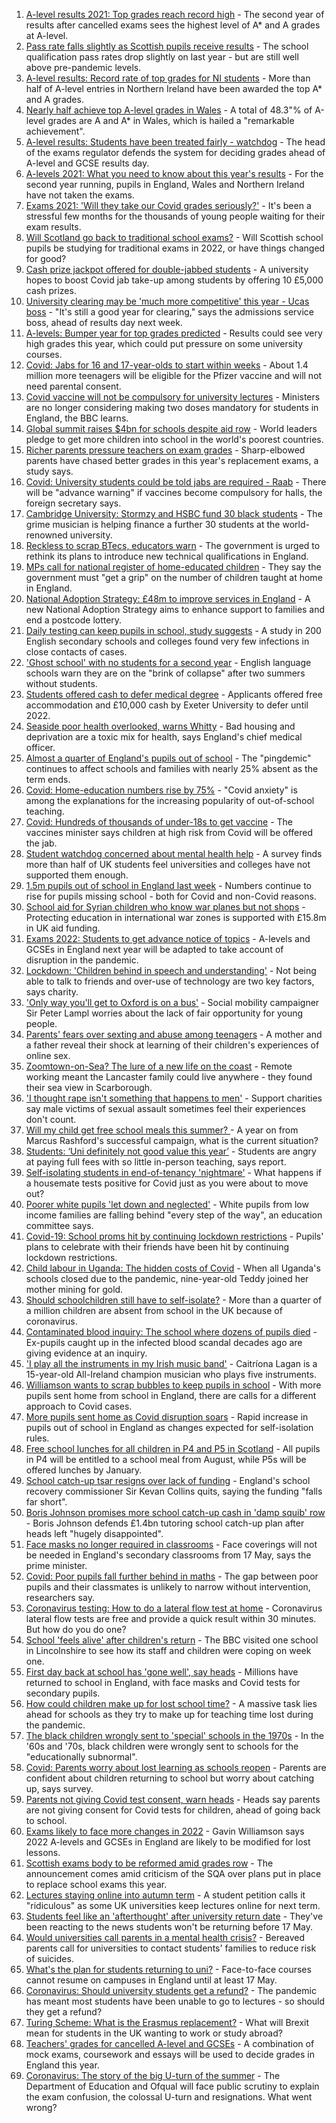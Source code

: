 1. [A-level results 2021: Top grades reach record high](https://www.bbc.co.uk/news/education-58086908) - The second year of results after cancelled exams sees the highest level of A* and A grades at A-level.
2. [Pass rate falls slightly as Scottish pupils receive results](https://www.bbc.co.uk/news/uk-scotland-58150287) - The school qualification pass rates drop slightly on last year - but are still well above pre-pandemic levels.
3. [A-level results: Record rate of top grades for NI students](https://www.bbc.co.uk/news/uk-northern-ireland-58152067) - More than half of A-level entries in Northern Ireland have been awarded the top A* and A grades.
4. [Nearly half achieve top A-level grades in Wales](https://www.bbc.co.uk/news/uk-wales-58148512) - A total of 48.3"% of A-level grades are A and A* in Wales, which is hailed a "remarkable achievement".
5. [A-level results: Students have been treated fairly - watchdog](https://www.bbc.co.uk/news/education-58141518) - The head of the exams regulator defends the system for deciding grades ahead of A-level and GCSE results day.
6. [A-levels 2021: What you need to know about this year's results](https://www.bbc.co.uk/news/education-58026976) - For the second year running, pupils in England, Wales and Northern Ireland have not taken the exams.
7. [Exams 2021: 'Will they take our Covid grades seriously?'](https://www.bbc.co.uk/news/education-58085778) - It's been a stressful few months for the thousands of young people waiting for their exam results.
8. [Will Scotland go back to traditional school exams?](https://www.bbc.co.uk/news/uk-scotland-58139111) - Will Scottish school pupils be studying for traditional exams in 2022, or have things changed for good?
9. [Cash prize jackpot offered for double-jabbed students](https://www.bbc.co.uk/news/education-58115658) - A university hopes to boost Covid jab take-up among students by offering 10 £5,000 cash prizes.
10. [University clearing may be 'much more competitive' this year - Ucas boss](https://www.bbc.co.uk/news/education-58124095) - "It's still a good year for clearing," says the admissions service boss, ahead of results day next week.
11. [A-levels: Bumper year for top grades predicted](https://www.bbc.co.uk/news/education-58106929) - Results could see very high grades this year, which could put pressure on some university courses.
12. [Covid: Jabs for 16 and 17-year-olds to start within weeks](https://www.bbc.co.uk/news/uk-58091693) - About 1.4 million more teenagers will be eligible for the Pfizer vaccine and will not need parental consent.
13. [Covid vaccine will not be compulsory for university lectures](https://www.bbc.co.uk/news/uk-58040302) - Ministers are no longer considering making two doses mandatory for students in England, the BBC learns.
14. [Global summit raises $4bn for schools despite aid row](https://www.bbc.co.uk/news/education-58006728) - World leaders pledge to get more children into school in the world's poorest countries.
15. [Richer parents pressure teachers on exam grades](https://www.bbc.co.uk/news/education-57999790) - Sharp-elbowed parents have chased better grades in this year's replacement exams, a study says.
16. [Covid: University students could be told jabs are required - Raab](https://www.bbc.co.uk/news/uk-58009677) - There will be "advance warning" if vaccines become compulsory for halls, the foreign secretary says.
17. [Cambridge University: Stormzy and HSBC fund 30 black students](https://www.bbc.co.uk/news/uk-england-cambridgeshire-58011700) - The grime musician is helping finance a further 30 students at the world-renowned university.
18. [Reckless to scrap BTecs, educators warn](https://www.bbc.co.uk/news/education-57996697) - The government is urged to rethink its plans to introduce new technical qualifications in England.
19. [MPs call for national register of home-educated children](https://www.bbc.co.uk/news/education-57974170) - They say the government must "get a grip" on the number of children taught at home in England.
20. [National Adoption Strategy: £48m to improve services in England](https://www.bbc.co.uk/news/uk-57962679) - A new National Adoption Strategy aims to enhance support to families and end a postcode lottery.
21. [Daily testing can keep pupils in school, study suggests](https://www.bbc.co.uk/news/health-57930214) - A study in 200 English secondary schools and colleges found very few infections in close contacts of cases.
22. ['Ghost school' with no students for a second year](https://www.bbc.co.uk/news/education-57892935) - English language schools warn they are on the "brink of collapse" after two summers without students.
23. [Students offered cash to defer medical degree](https://www.bbc.co.uk/news/education-57908436) - Applicants offered free accommodation and £10,000 cash by Exeter University to defer until 2022.
24. [Seaside poor health overlooked, warns Whitty](https://www.bbc.co.uk/news/uk-57908387) - Bad housing and deprivation are a toxic mix for health, says England's chief medical officer.
25. [Almost a quarter of England's pupils out of school](https://www.bbc.co.uk/news/education-57901993) - The "pingdemic" continues to affect schools and families with nearly 25% absent as the term ends.
26. [Covid: Home-education numbers rise by 75%](https://www.bbc.co.uk/news/education-57255380) - "Covid anxiety" is among the explanations for the increasing popularity of out-of-school teaching.
27. [Covid: Hundreds of thousands of under-18s to get vaccine](https://www.bbc.co.uk/news/health-57885845) - The vaccines minister says children at high risk from Covid will be offered the jab.
28. [Student watchdog concerned about mental health help](https://www.bbc.co.uk/news/education-57848786) - A survey finds more than half of UK students feel universities and colleges have not supported them enough.
29. [1.5m pupils out of school in England last week](https://www.bbc.co.uk/news/education-57820776) - Numbers continue to rise for pupils missing school - both for Covid and non-Covid reasons.
30. [School aid for Syrian children who know war planes but not shops](https://www.bbc.co.uk/news/education-57797787) - Protecting education in international war zones is supported with £15.8m in UK aid funding.
31. [Exams 2022: Students to get advance notice of topics](https://www.bbc.co.uk/news/education-57808229) - A-levels and GCSEs in England next year will be adapted to take account of disruption in the pandemic.
32. [Lockdown: 'Children behind in speech and understanding'](https://www.bbc.co.uk/news/education-57764096) - Not being able to talk to friends and over-use of technology are two key factors, says charity.
33. ['Only way you'll get to Oxford is on a bus'](https://www.bbc.co.uk/news/education-58013607) - Social mobility campaigner Sir Peter Lampl worries about the lack of fair opportunity for young people.
34. [Parents' fears over sexting and abuse among teenagers](https://www.bbc.co.uk/news/education-57599347) - A mother and a father reveal their shock at learning of their children's experiences of online sex.
35. [Zoomtown-on-Sea? The lure of a new life on the coast](https://www.bbc.co.uk/news/uk-57892934) - Remote working meant the Lancaster family could live anywhere - they found their sea view in Scarborough.
36. ['I thought rape isn't something that happens to men'](https://www.bbc.co.uk/news/uk-england-57892684) - Support charities say male victims of sexual assault sometimes feel their experiences don't count.
37. [Will my child get free school meals this summer? ](https://www.bbc.co.uk/news/explainers-53053337) - A year on from Marcus Rashford's successful campaign, what is the current situation?
38. [Students: ‘Uni definitely not good value this year’](https://www.bbc.co.uk/news/education-57586742) - Students are angry at paying full fees with so little in-person teaching, says report.
39. [Self-isolating students in end-of-tenancy 'nightmare'](https://www.bbc.co.uk/news/newsbeat-57644652) - What happens if a housemate tests positive for Covid just as you were about to move out?
40. [Poorer white pupils 'let down and neglected'](https://www.bbc.co.uk/news/education-57558746) - White pupils from low income families are falling behind "every step of the way", an education committee says.
41. [Covid-19: School proms hit by continuing lockdown restrictions](https://www.bbc.co.uk/news/uk-england-cambridgeshire-57555498) - Pupils' plans to celebrate with their friends have been hit by continuing lockdown restrictions.
42. [Child labour in Uganda: The hidden costs of Covid](https://www.bbc.co.uk/news/world-africa-57600657) - When all Uganda's schools closed due to the pandemic, nine-year-old Teddy joined her mother mining for gold.
43. [Should schoolchildren still have to self-isolate?](https://www.bbc.co.uk/news/health-57528279) - More than a quarter of a million children are absent from school in the UK because of coronavirus.
44. [Contaminated blood inquiry: The school where dozens of pupils died](https://www.bbc.co.uk/news/uk-57547366) - Ex-pupils caught up in the infected blood scandal decades ago are giving evidence at an inquiry.
45. ['I play all the instruments in my Irish music band'](https://www.bbc.co.uk/news/uk-northern-ireland-57510337) - Caitríona Lagan is a 15-year-old All-Ireland champion musician who plays five instruments.
46. [Williamson wants to scrap bubbles to keep pupils in school](https://www.bbc.co.uk/news/education-57664192) - With more pupils sent home from school in England, there are calls for a different approach to Covid cases.
47. [More pupils sent home as Covid disruption soars](https://www.bbc.co.uk/news/education-57640397) - Rapid increase in pupils out of school in England as changes expected for self-isolation rules.
48. [Free school lunches for all children in P4 and P5 in Scotland](https://www.bbc.co.uk/news/uk-scotland-57359072) - All pupils in P4 will be entitled to a school meal from August, while P5s will be offered lunches by January.
49. [School catch-up tsar resigns over lack of funding](https://www.bbc.co.uk/news/education-57335558) - England's school recovery commissioner Sir Kevan Collins quits, saying the funding "falls far short".
50. [Boris Johnson promises more school catch-up cash in 'damp squib' row](https://www.bbc.co.uk/news/education-57320450) - Boris Johnson defends £1.4bn tutoring school catch-up plan after heads left "hugely disappointed".
51. [Face masks no longer required in classrooms](https://www.bbc.co.uk/news/education-57059407) - Face coverings will not be needed in England's secondary classrooms from 17 May, says the prime minister.
52. [Covid: Poor pupils fall further behind in maths](https://www.bbc.co.uk/news/education-56996245) - The gap between poor pupils and their classmates is unlikely to narrow without intervention, researchers say.
53. [Coronavirus testing: How to do a lateral flow test at home](https://www.bbc.co.uk/news/health-56326456) - Coronavirus lateral flow tests are free and provide a quick result within 30 minutes. But how do you do one?
54. [School 'feels alive' after children's return](https://www.bbc.co.uk/news/education-56375885) - The BBC visited one school in Lincolnshire to see how its staff and children were coping on week one.
55. [First day back at school has 'gone well', say heads](https://www.bbc.co.uk/news/education-56293639) - Millions have returned to school in England, with face masks and Covid tests for secondary pupils.
56. [How could children make up for lost school time?](https://www.bbc.co.uk/news/explainers-55938837) - A massive task lies ahead for schools as they try to make up for teaching time lost during the pandemic.
57. [The black children wrongly sent to 'special' schools in the 1970s](https://www.bbc.co.uk/news/uk-57099654) - In the '60s and '70s, black children were wrongly sent to schools for the "educationally subnormal".
58. [Covid: Parents worry about lost learning as schools reopen](https://www.bbc.co.uk/news/education-56292525) - Parents are confident about children returning to school but worry about catching up, says survey.
59. [Parents not giving Covid test consent, warn heads](https://www.bbc.co.uk/news/education-56297590) - Heads say parents are not giving consent for Covid tests for children, ahead of going back to school.
60. [Exams likely to face more changes in 2022](https://www.bbc.co.uk/news/education-57579211) - Gavin Williamson says 2022 A-levels and GCSEs in England are likely to be modified for lost lessons.
61. [Scottish exams body to be reformed amid grades row](https://www.bbc.co.uk/news/uk-scotland-scotland-politics-57346742) - The announcement comes amid criticism of the SQA over plans put in place to replace school exams this year.
62. [Lectures staying online into autumn term](https://www.bbc.co.uk/news/education-57150071) - A student petition calls it "ridiculous" as some UK universities keep lectures online for next term.
63. [Students feel like an 'afterthought' after university return date](https://www.bbc.co.uk/news/newsbeat-56727151) - They've been reacting to the news students won't be returning before 17 May.
64. [Would universities call parents in a mental health crisis?](https://www.bbc.co.uk/news/education-56763189) - Bereaved parents call for universities to contact students' families to reduce risk of suicides.
65. [What's the plan for students returning to uni?](https://www.bbc.co.uk/news/explainers-52753913) - Face-to-face courses cannot resume on campuses in England until at least 17 May.
66. [Coronavirus: Should university students get a refund?](https://www.bbc.co.uk/news/education-56083667) - The pandemic has meant most students have been unable to go to lectures - so should they get a refund?
67. [Turing Scheme: What is the Erasmus replacement?](https://www.bbc.co.uk/news/education-47293927) - What will Brexit mean for students in the UK wanting to work or study abroad?
68. [Teachers' grades for cancelled A-level and GCSEs](https://www.bbc.co.uk/news/education-56157413) - A combination of mock exams, coursework and essays will be used to decide grades in England this year.
69. [Coronavirus: The story of the big U-turn of the summer](https://www.bbc.co.uk/news/education-54103612) - The Department of Education and Ofqual will face public scrutiny to explain the exam confusion, the colossal U-turn and resignations. What went wrong?
